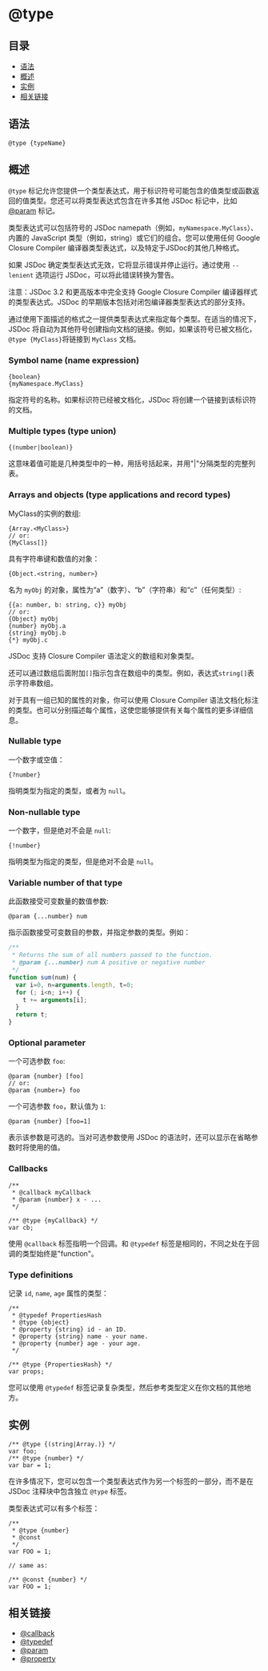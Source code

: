 # @type

## 目录

- [语法](#语法)
- [概述](#概述)
- [实例](#实例)
- [相关链接](#相关链接)

## 语法

```
@type {typeName}
```

## 概述

`@type` 标记允许您提供一个类型表达式，用于标识符号可能包含的值类型或函数返回的值类型。您还可以将类型表达式包含在许多其他 JSDoc 标记中，比如 [@param](./tags-param.md) 标记。

类型表达式可以包括符号的 JSDoc namepath（例如，`myNamespace.MyClass`）、内置的 JavaScript 类型（例如，string）或它们的组合。您可以使用任何 Google Closure Compiler 编译器类型表达式，以及特定于JSDoc的其他几种格式。

如果 JSDoc 确定类型表达式无效，它将显示错误并停止运行。通过使用 `--lenient` 选项运行 JSDoc，可以将此错误转换为警告。

注意：JSDoc 3.2 和更高版本中完全支持 Google Closure Compiler 编译器样式的类型表达式。JSDoc 的早期版本包括对闭包编译器类型表达式的部分支持。

通过使用下面描述的格式之一提供类型表达式来指定每个类型。在适当的情况下，JSDoc 将自动为其他符号创建指向文档的链接。例如，如果该符号已被文档化，`@type {MyClass}`将链接到 `MyClass` 文档。

### Symbol name (name expression)

```
{boolean}
{myNamespace.MyClass}
```

指定符号的名称。如果标识符已经被文档化，JSDoc 将创建一个链接到该标识符的文档。

### Multiple types (type union)

```
{(number|boolean)}
```

这意味着值可能是几种类型中的一种，用括号括起来，并用"|"分隔类型的完整列表。

### Arrays and objects (type applications and record types)

MyClass的实例的数组:

```
{Array.<MyClass>}
// or:
{MyClass[]}
```

具有字符串键和数值的对象：

```
{Object.<string, number>}
```

名为 `myObj` 的对象，属性为“a”（数字）、“b”（字符串）和“c”（任何类型）:

```
{{a: number, b: string, c}} myObj
// or:
{Object} myObj
{number} myObj.a
{string} myObj.b
{*} myObj.c
```

JSDoc 支持 Closure Compiler 语法定义的数组和对象类型。

还可以通过数组后面附加`[]`指示包含在数组中的类型。例如，表达式`string[]`表示字符串数组。

对于具有一组已知的属性的对象，你可以使用 Closure Compiler 语法文档化标注的类型。也可以分别描述每个属性，这使您能够提供有关每个属性的更多详细信息。

### Nullable type

一个数字或空值：

```
{?number}
```

指明类型为指定的类型，或者为 `null`。

### Non-nullable type

一个数字，但是绝对不会是 `null`:

```
{!number}
```

指明类型为指定的类型，但是绝对不会是 `null`。

### Variable number of that type

此函数接受可变数量的数值参数:

```
@param {...number} num
```

指示函数接受可变数目的参数，并指定参数的类型。例如：

```js
/**
 * Returns the sum of all numbers passed to the function.
 * @param {...number} num A positive or negative number
 */
function sum(num) {
  var i=0, n=arguments.length, t=0;
  for (; i<n; i++) {
    t += arguments[i];
  }
  return t;
}
```

### Optional parameter

一个可选参数 `foo`:

```
@param {number} [foo]
// or:
@param {number=} foo
```

一个可选参数 `foo`，默认值为 `1`:

```
@param {number} [foo=1]
```

表示该参数是可选的。当对可选参数使用 JSDoc 的语法时，还可以显示在省略参数时将使用的值。

### Callbacks

```
/**
 * @callback myCallback
 * @param {number} x - ...
 */

/** @type {myCallback} */
var cb;
```

使用 `@callback` 标签指明一个回调。和 `@typedef` 标签是相同的，不同之处在于回调的类型始终是"function"。

### Type definitions

记录 `id`, `name`, `age` 属性的类型：

```
/**
 * @typedef PropertiesHash
 * @type {object}
 * @property {string} id - an ID.
 * @property {string} name - your name.
 * @property {number} age - your age.
 */

/** @type {PropertiesHash} */
var props;
```

您可以使用 `@typedef` 标签记录复杂类型，然后参考类型定义在你文档的其他地方。

## 实例

```
/** @type {(string|Array.)} */
var foo;
/** @type {number} */
var bar = 1;
```

在许多情况下，您可以包含一个类型表达式作为另一个标签的一部分，而不是在 JSDoc 注释块中包含独立 `@type` 标签。

类型表达式可以有多个标签：

```
/**
 * @type {number}
 * @const
 */
var FOO = 1;

// same as:

/** @const {number} */
var FOO = 1;
```

## 相关链接

- [@callback](./tags-callback.md)
- [@typedef](./tags-typedef.md)
- [@param](./tags-param.md)
- [@property](./tags-property.md)

